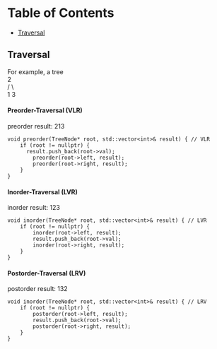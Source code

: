 Table of Contents
=================
  * [Traversal](#Traversal)

## Traversal
For example, a tree <br/>
    2 <br/>
  /   \ <br/>
 1     3
#### Preorder-Traversal (VLR)
preorder result: 213
```
void preorder(TreeNode* root, std::vector<int>& result) { // VLR
    if (root != nullptr) {
      result.push_back(root->val);
        preorder(root->left, result);
        preorder(root->right, result);
    }
}
```

#### Inorder-Traversal (LVR)
inorder result: 123
```
void inorder(TreeNode* root, std::vector<int>& result) { // LVR
    if (root != nullptr) {
        inorder(root->left, result);
        result.push_back(root->val);
        inorder(root->right, result);
    }
}
```

#### Postorder-Traversal (LRV)
postorder result: 132
```
void inorder(TreeNode* root, std::vector<int>& result) { // LRV
    if (root != nullptr) {
        postorder(root->left, result);
        result.push_back(root->val);
        postorder(root->right, result);
    }
}
```


